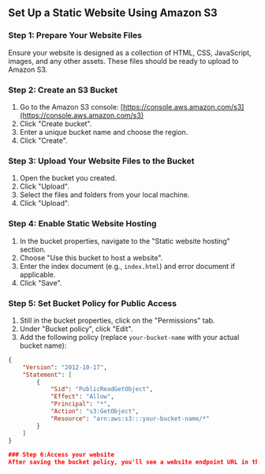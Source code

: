 ## Set Up a Static Website Using Amazon S3

### Step 1: Prepare Your Website Files
Ensure your website is designed as a collection of HTML, CSS, JavaScript, images, and any other assets. These files should be ready to upload to Amazon S3.

### Step 2: Create an S3 Bucket
1. Go to the Amazon S3 console: [https://console.aws.amazon.com/s3](https://console.aws.amazon.com/s3)
2. Click "Create bucket".
3. Enter a unique bucket name and choose the region.
4. Click "Create".

### Step 3: Upload Your Website Files to the Bucket
1. Open the bucket you created.
2. Click "Upload".
3. Select the files and folders from your local machine.
4. Click "Upload".

### Step 4: Enable Static Website Hosting
1. In the bucket properties, navigate to the "Static website hosting" section.
2. Choose "Use this bucket to host a website".
3. Enter the index document (e.g., `index.html`) and error document if applicable.
4. Click "Save".

### Step 5: Set Bucket Policy for Public Access
1. Still in the bucket properties, click on the "Permissions" tab.
2. Under "Bucket policy", click "Edit".
3. Add the following policy (replace `your-bucket-name` with your actual bucket name):

```json
{
    "Version": "2012-10-17",
    "Statement": [
        {
            "Sid": "PublicReadGetObject",
            "Effect": "Allow",
            "Principal": "*",
            "Action": "s3:GetObject",
            "Resource": "arn:aws:s3:::your-bucket-name/*"
        }
    ]
}

### Step 6:Access your website
After saving the bucket policy, you'll see a website endpoint URL in the "Static website hosting" section. It will be in the format of http://your-bucket-name.s3-website-region.amazonaws.com. Visit this URL in your browser to see your static website.

